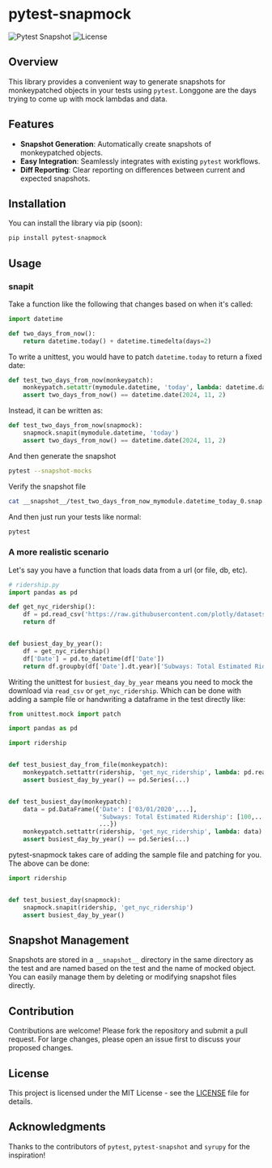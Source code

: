 # pytest-snapmock

![Pytest Snapshot](https://img.shields.io/badge/python-3.7%2B-blue.svg)
![License](https://img.shields.io/badge/license-MIT-green.svg)

## Overview
This library provides a convenient way to generate snapshots for monkeypatched objects in your tests using `pytest`. Longgone are the days trying to come up with mock lambdas and data.

## Features

- **Snapshot Generation**: Automatically create snapshots of monkeypatched objects.
- **Easy Integration**: Seamlessly integrates with existing `pytest` workflows.
- **Diff Reporting**: Clear reporting on differences between current and expected snapshots.

## Installation

You can install the library via pip (soon):

```bash
pip install pytest-snapmock
```

## Usage

### snapit

Take a function like the following that changes based on when it's called:
```python
import datetime

def two_days_from_now():
    return datetime.today() + datetime.timedelta(days=2)
```

To write a unittest, you would have to patch `datetime.today` to return a fixed date:
```python
def test_two_days_from_now(monkeypatch):
    monkeypatch.setattr(mymodule.datetime, 'today', lambda: datetime.date(2024, 10, 31))
    assert two_days_from_now() == datetime.date(2024, 11, 2)
```

Instead, it can be written as:
```python
def test_two_days_from_now(snapmock):
    snapmock.snapit(mymodule.datetime, 'today')
    assert two_days_from_now() == datetime.date(2024, 11, 2)
```

And then generate the snapshot
```bash
pytest --snapshot-mocks
```
Verify the snapshot file
```bash
cat __snapshot__/test_two_days_from_now_mymodule.datetime_today_0.snap
```

And then just run your tests like normal:

```bash
pytest
```

### A more realistic scenario

Let's say you have a function that loads data from a url (or file, db, etc).
```python
# ridership.py
import pandas as pd

def get_nyc_ridership():
    df = pd.read_csv('https://raw.githubusercontent.com/plotly/datasets/refs/heads/master/MTA_Ridership_by_DATA_NY_GOV.csv')
    return df


def busiest_day_by_year():
    df = get_nyc_ridership()
    df['Date'] = pd.to_datetime(df['Date'])
    return df.groupby(df['Date'].dt.year)['Subways: Total Estimated Ridership']
```

Writing the unittest for `busiest_day_by_year` means you need to mock the download via `read_csv` or `get_nyc_ridership`. Which can be done with adding a sample file or handwriting a dataframe in the test directly like:

```python
from unittest.mock import patch

import pandas as pd

import ridership


def test_busiest_day_from_file(monkeypatch):
    monkeypatch.settattr(ridership, 'get_nyc_ridership', lambda: pd.read_csv(__file__.parent / 'ridership_data.csv')
    assert busiest_day_by_year() == pd.Series(...)


def test_busiest_day(monkeypatch):
    data = pd.DataFrame({'Date': ['03/01/2020',...],
                         'Subways: Total Estimated Ridership': [100,...],
                         ...})
    monkeypatch.settattr(ridership, 'get_nyc_ridership', lambda: data)
    assert busiest_day_by_year() == pd.Series(...)
```

pytest-snapmock takes care of adding the sample file and patching for you. The above can be done:

```python
import ridership


def test_busiest_day(snapmock):
    snapmock.snapit(ridership, 'get_nyc_ridership')
    assert busiest_day_by_year()
```

## Snapshot Management

Snapshots are stored in a `__snapshot__` directory in the same directory as the test and are named based on the test and the name of mocked object. You can easily manage them by deleting or modifying snapshot files directly.

## Contribution

Contributions are welcome! Please fork the repository and submit a pull request. For large changes, please open an issue first to discuss your proposed changes.

## License

This project is licensed under the MIT License - see the [LICENSE](LICENSE) file for details.

## Acknowledgments

Thanks to the contributors of `pytest`, `pytest-snapshot` and `syrupy` for the inspiration!
